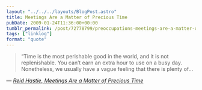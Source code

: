 ```yaml
---
layout: "../../../layouts/BlogPost.astro"
title: Meetings Are a Matter of Precious Time
pubDate: 2009-01-24T11:36:00+00:00
tumblr_permalink: /post/72778799/preoccupations-meetings-are-a-matter-of-precious
tags: ["linklog"]
format: "quote"
---
```


> &ldquo;Time is the most perishable good in the world, and it is not replenishable. You can&rsquo;t earn an extra hour to use on a busy day. Nonetheless, we usually have a vague feeling that there is plenty of&hellip;

— <cite>[Reid Hastie, _Meetings Are a Matter of Precious Time_](https://www.nytimes.com/2009/01/18/jobs/18pre.html)</cite>
